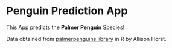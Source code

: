 # Penguin Prediction App

This App predicts the **Palmer Penguin** Species!

Data obtained from [palmerpenguins library](https://github.com/allisonhorst/palmerpenguins) in R by Allison Horst.
